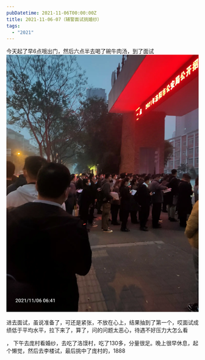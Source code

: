 ```yaml
---
pubDatetime: 2021-11-06T00:00:00Z
title: 2021-11-06-07（辅警面试挑婚纱）
tags:
  - "2021"
---
```


今天起了早6点哦出门，然后六点半去喝了碗牛肉汤，到了面试![](../../img/6904315-dd4e7e12ea71eb7a.jpg)

进去面试，虽说准备了，可还是紧张，不放在心上，结果抽到了第一个，哎面试成绩低于平均水平，拉下来了，算了，问的问题太恶心，待遇不好压力大怎么看

，
下午去庞村看婚纱，去吃了洛馍村，吃了130多，分量很足。晚上很早休息，起个懒觉，然后去李楼试，最后挑中了庞村的，1888
